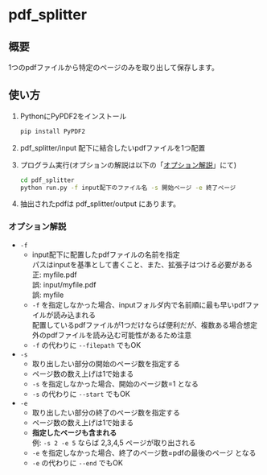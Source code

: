 # pdf_splitter

## 概要
1つのpdfファイルから特定のページのみを取り出して保存します。

## 使い方
1. PythonにPyPDF2をインストール
    ```sh
    pip install PyPDF2
    ```

2. pdf_splitter/input 配下に結合したいpdfファイルを1つ配置  

3. プログラム実行(オプションの解説は以下の「[オプション解説](#オプション解説)」にて)
    ```sh
    cd pdf_splitter
    python run.py -f input配下のファイル名 -s 開始ページ -e 終了ページ
    ```

4. 抽出されたpdfは pdf_splitter/output にあります。

### オプション解説
* `-f`
  * input配下に配置したpdfファイルの名前を指定  
    パスはinputを基準として書くこと、また、拡張子はつける必要がある  
    正: myfile.pdf  
    誤: input/myfile.pdf  
    誤: myfile
  * `-f` を指定しなかった場合、inputフォルダ内で名前順に最も早いpdfファイルが読み込まれる  
    配置しているpdfファイルが1つだけならば便利だが、複数ある場合想定外のpdfファイルを読み込む可能性があるため注意
  * `-f` の代わりに `--filepath` でもOK
* `-s`
  * 取り出したい部分の開始のページ数を指定する
  * ページ数の数え上げは1で始まる
  * `-s` を指定しなかった場合、開始のページ数=1 となる
  * `-s` の代わりに `--start` でもOK
* `-e`
  * 取り出したい部分の終了のページ数を指定する
  * ページ数の数え上げは1で始まる
  * **指定したページも含まれる**  
    例: `-s 2 -e 5` ならば 2,3,4,5 ページが取り出される
  * `-e` を指定しなかった場合、終了のページ数=pdfの最後のページ となる
  * `-e` の代わりに `--end` でもOK
